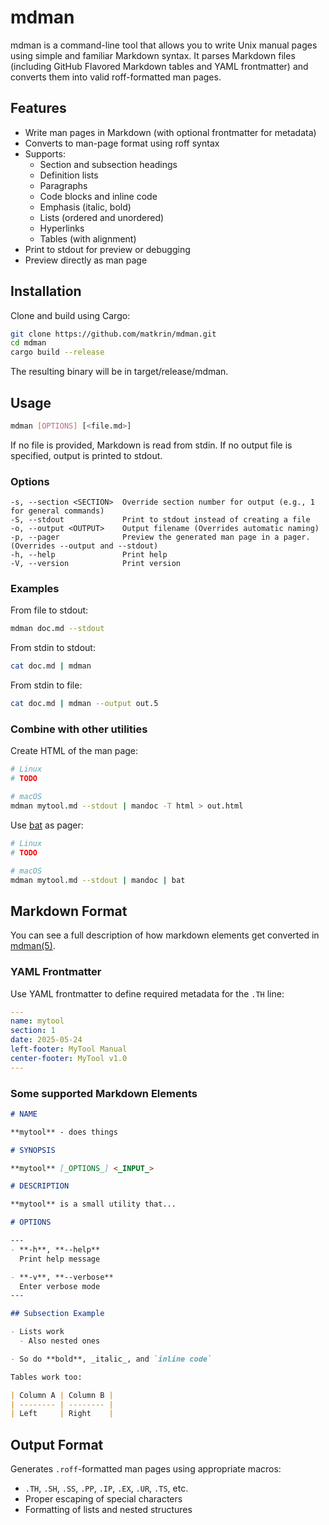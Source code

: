 # mdman

mdman is a command-line tool that allows you to write Unix manual pages using
simple and familiar Markdown syntax. It parses Markdown files (including GitHub
Flavored Markdown tables and YAML frontmatter) and converts them into valid
roff-formatted man pages.

## Features

- Write man pages in Markdown (with optional frontmatter for metadata)
- Converts to man-page format using roff syntax
- Supports:
  - Section and subsection headings
  - Definition lists
  - Paragraphs
  - Code blocks and inline code
  - Emphasis (italic, bold)
  - Lists (ordered and unordered)
  - Hyperlinks
  - Tables (with alignment)
- Print to stdout for preview or debugging
- Preview directly as man page

## Installation

Clone and build using Cargo:

```sh
git clone https://github.com/matkrin/mdman.git
cd mdman
cargo build --release
```

The resulting binary will be in target/release/mdman.

## Usage

```sh
mdman [OPTIONS] [<file.md>]
```

If no file is provided, Markdown is read from stdin. If no output file is
specified, output is printed to stdout.

### Options

```
-s, --section <SECTION>  Override section number for output (e.g., 1 for general commands)
-S, --stdout             Print to stdout instead of creating a file
-o, --output <OUTPUT>    Output filename (Overrides automatic naming)
-p, --pager              Preview the generated man page in a pager. (Overrides --output and --stdout)
-h, --help               Print help
-V, --version            Print version
```

### Examples

From file to stdout:

```sh
mdman doc.md --stdout
```

From stdin to stdout:

```sh
cat doc.md | mdman
```

From stdin to file:

```sh
cat doc.md | mdman --output out.5
```

### Combine with other utilities

Create HTML of the man page:

```sh
# Linux
# TODO

# macOS
mdman mytool.md --stdout | mandoc -T html > out.html
```

Use [bat](https://github.com/sharkdp/bat) as pager:

```sh
# Linux
# TODO

# macOS
mdman mytool.md --stdout | mandoc | bat
```

## Markdown Format

You can see a full description of how markdown elements get converted in [mdman(5)](/man/mdman.5.md).

### YAML Frontmatter

Use YAML frontmatter to define required metadata for the `.TH` line:

```yaml
---
name: mytool
section: 1
date: 2025-05-24
left-footer: MyTool Manual
center-footer: MyTool v1.0
---
```

### Some supported Markdown Elements

```markdown
# NAME

**mytool** - does things

# SYNOPSIS

**mytool** [_OPTIONS_] <_INPUT_>

# DESCRIPTION

**mytool** is a small utility that...

# OPTIONS

---
- **-h**, **--help**
  Print help message

- **-v**, **--verbose**
  Enter verbose mode
---

## Subsection Example

- Lists work
  - Also nested ones

- So do **bold**, _italic_, and `inline code`

Tables work too:

| Column A | Column B |
| -------- | -------- |
| Left     | Right    |
```

## Output Format

Generates `.roff`-formatted man pages using appropriate macros:

- `.TH`, `.SH`, `.SS`, `.PP`, `.IP`, `.EX`, `.UR`, `.TS`, etc.
- Proper escaping of special characters
- Formatting of lists and nested structures

